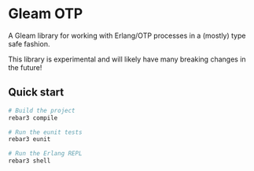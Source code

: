 # Gleam OTP

A Gleam library for working with Erlang/OTP processes in a (mostly) type safe
fashion.

This library is experimental and will likely have many breaking changes in the
future!


## Quick start

```sh
# Build the project
rebar3 compile

# Run the eunit tests
rebar3 eunit

# Run the Erlang REPL
rebar3 shell
```
